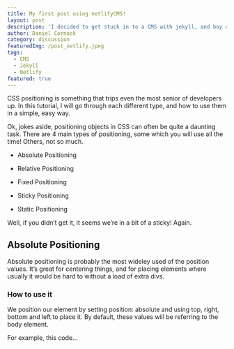 ```yaml
---
title: My first post using netlifyCMS!
layout: post
description: 'I decided to get stuck in to a CMS with jekyll, and boy am I surprised!'
author: Daniel Cornock
category: discussion
featuredImg: /post_netlify.jpeg
tags:
  - CMS
  - Jekyll
  - Netlify
featured: true
---
```

CSS positioning is something that trips even the most senior of developers up. In this tutorial, I will go through each different type, and how to use them in a simple, easy way.

Ok, jokes aside, positioning objects in CSS can often be quite a daunting task. There are 4 main types of positioning, some which you will use all the time! Others, not so much.



+ Absolute Positioning

+ Relative Positioning

+ Fixed Positioning

+ Sticky Positioning

+ Static Positioning

Well, if you didn’t get it, it seems we’re in a bit of a sticky! Again.



## Absolute Positioning

Absolute positioning is probably the most wideley used of the position values. It’s great for centering things, and for placing elements where usually it would be hard to without a load of extra divs.



### How to use it

We position our element by setting position: absolute and using top, right, bottom and left to place it. By default, these values will be referring to the body element.



For example, this code…
